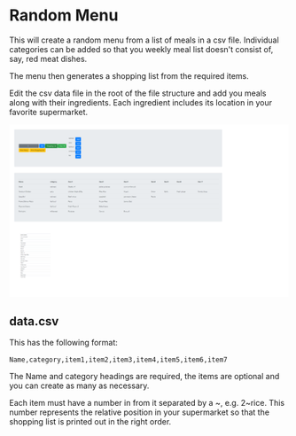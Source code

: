 # Random Menu
This will create a random menu from a list of meals in a csv file.
Individual categories can be added so that you weekly meal list doesn't 
consist of, say, red meat dishes.

The menu then generates a shopping list from the required items.

Edit the csv data file in the root of the file structure and add you meals 
along with their ingredients. Each ingredient includes its location in your 
favorite supermarket.

![Screen Shot](RandomMenu.png)

## data.csv
This has the following format:

    Name,category,item1,item2,item3,item4,item5,item6,item7

The Name and category headings are required, the items are optional and you
can create as many as necessary.

Each item must have a number in from it separated by a ~, e.g. 2\~rice.
This number represents the relative position in your supermarket so that the 
shopping list is printed out in the right order.


